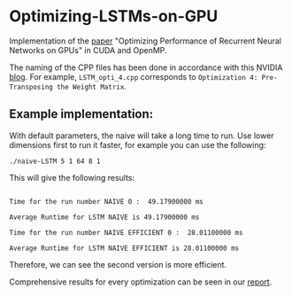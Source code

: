# Optimizing-LSTMs-on-GPU
Implementation of the [paper](https://arxiv.org/abs/1604.01946) "Optimizing Performance of Recurrent Neural Networks on GPUs" in CUDA and OpenMP.

The naming of the CPP files has been done in accordance with this NVIDIA [blog](https://devblogs.nvidia.com/optimizing-recurrent-neural-networks-cudnn-5/#disqus_thread). For example, `LSTM_opti_4.cpp` corresponds to `Optimization 4: Pre-Transposing the Weight Matrix`. 
 
## Example implementation:

With default parameters, the naive will take a long time to run. Use lower dimensions first to run it faster, for example you can use the following:
```
./naive-LSTM 5 1 64 8 1
```

This will give the following results:
```

Time for the run number NAIVE 0 :  49.17900000 ms 

Average Runtime for LSTM NAIVE is 49.17900000 ms 

Time for the run number NAIVE EFFICIENT 0 :  28.01100000 ms 

Average Runtime for LSTM NAIVE EFFICIENT is 28.01100000 ms
```
Therefore, we can see the second version is more efficient.

Comprehensive results for every optimization can be seen in our [report](https://iiitaphyd-my.sharepoint.com/:b:/g/personal/shubodh_sai_research_iiit_ac_in/EbY_UnRKatVJoN3HamJWKd0B74-6WeGzCzTdWIy0hxAHew?e=vo54Ve).
